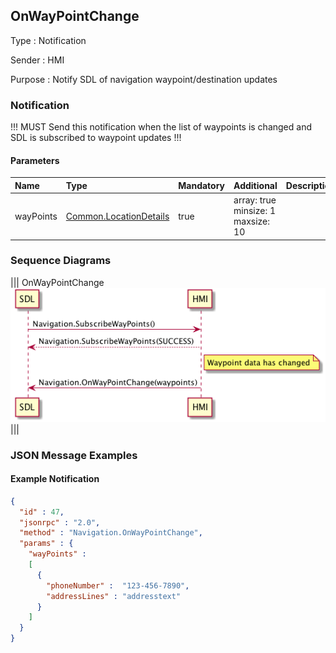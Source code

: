 ## OnWayPointChange

Type
: Notification

Sender
: HMI

Purpose
: Notify SDL of navigation waypoint/destination updates

### Notification

!!! MUST
Send this notification when the list of waypoints is changed and SDL is subscribed to waypoint updates
!!!

#### Parameters

|Name|Type|Mandatory|Additional|Description|
|:---|:---|:--------|:---------|:----------|
|wayPoints|[Common.LocationDetails](../../common/structs/#locationdetails)|true|array: true<br>minsize: 1<br>maxsize: 10||

### Sequence Diagrams
|||
OnWayPointChange
![OnWayPointChange](./assets/OnWayPointChange.png)
|||

### JSON Message Examples

#### Example Notification

```json
{
  "id" : 47,
  "jsonrpc" : "2.0",
  "method" : "Navigation.OnWayPointChange",
  "params" : {
    "wayPoints" :
    [
      {
        "phoneNumber" :  "123-456-7890",
        "addressLines" : "addresstext"
      }
    ]
  }
}
```
